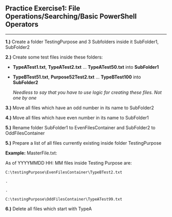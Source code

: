## Practice Exercise1: File Operations/Searching/Basic PowerShell Operators
<hr/>


**1.)** Create a folder TestingPurpose and 3 Subfolders inside it SubFolder1, SubFolder2

**2.)** Create some test files inside these folders:

* **TypeATest1.txt**, **TypeATest2.txt**  … **TypeATest50.txt** into **SubFolder1**
* **TypeBTest51.txt**, **Purpose52Test2.txt** … **TypeBTest100** into **SubFolder2**

    *Needless to say that you have to use logic for creating these files. Not one by one*

**3.)** Move all files which have an odd number in its name to SubFolder2

**4.)** Move all files which have even number in its name to SubFolder1

**5.)** Rename folder SubFolder1 to EvenFilesContainer and SubFolder2 to OddFilesContainer

**5.)** Prepare a list of all files currently existing inside folder TestingPurpose

**Example:** MasterFile.txt:

As of YYYYMMDD HH: MM files inside Testing Purpose are:

```
C:\testingPurpose\EvenFilesContainer\TypeBTest2.txt

.

.

C:\testingPurpose\OddFilesContainer\TypeATest99.txt
```
**6.)** Delete all files which start with TypeA

 